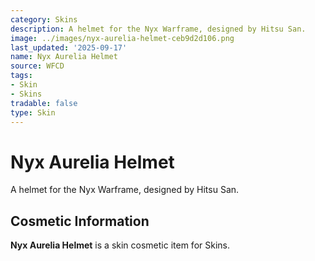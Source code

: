 ```yaml
---
category: Skins
description: A helmet for the Nyx Warframe, designed by Hitsu San.
image: ../images/nyx-aurelia-helmet-ceb9d2d106.png
last_updated: '2025-09-17'
name: Nyx Aurelia Helmet
source: WFCD
tags:
- Skin
- Skins
tradable: false
type: Skin
---
```


# Nyx Aurelia Helmet

A helmet for the Nyx Warframe, designed by Hitsu San.

## Cosmetic Information

**Nyx Aurelia Helmet** is a skin cosmetic item for Skins.

